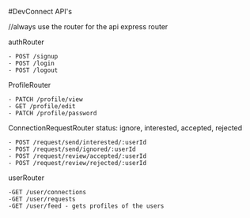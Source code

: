 #DevConnect API's

//always use the router for the api express router

authRouter

    - POST /signup
    - POST /login
    - POST /logout

ProfileRouter

    - PATCH /profile/view
    - GET /profile/edit
    - PATCH /profile/password

ConnectionRequestRouter
status: ignore, interested, accepted, rejected

    - POST /request/send/interested/:userId
    - POST /request/send/ignored/:userId
    - POST /request/review/accepted/:userId
    - POST /request/review/rejected/:userId

userRouter

    -GET /user/connections
    -GET /user/requests
    -GET /user/feed - gets profiles of the users
